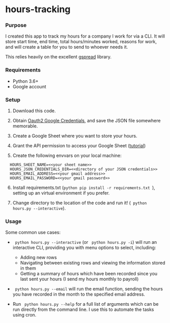 # hours-tracking

### Purpose
I created this app to track my hours for a company I work for via a CLI. It will store start time, end time, total hours/minutes worked, reasons for work, and will create a table for you to send to whoever needs it.

This relies heavily on the excellent [gspread](https://gspread.readthedocs.io/en/latest/) library.


### Requirements
+ Python 3.6+
+ Google account


### Setup

1. Download this code.

2. Obtain [Oauth2 Google Credentials](https://console.developers.google.com/project), and save the JSON file somewhere memorable.

3. Create a Google Sheet where you want to store your hours.

4. Grant the API permission to access your Google Sheet ([tutorial](https://www.dundas.com/support/learning/documentation/connect-to-data/how-to/connecting-to-google-sheets))

5. Create the following envvars on your local machine:
```
  HOURS_SHEET_NAME=<<your sheet name>>
  HOURS_JSON_CREDENTIALS_DIR=<<directory of your JSON credentials>>
  HOURS_EMAIL_ADDRESS=<<your gmail address>>
  HOURS_EMAIL_PASSWORD=<<your gmail password>>
  ```

6. Install requirements.txt (```python pip install -r requirements.txt ```), setting up an virtual environment if you prefer.

7. Change directory to the location of the code and run it! (``` python hours.py --interactive```).

### Usage

Some common use cases:

* ``` python hours.py --interactive``` (or ``` python hours.py -i```) will run an interactive CLI, providing you with menu options to select, including:
    * Adding new rows
    * Navigating between existing rows and viewing the information stored in them
    * Getting a summary of hours which have been recorded since you last sent your hours (I send my hours monthly to payroll)

* ``` python hours.py --email``` will run the email function, sending the hours you have recorded in the month to the specified email address.

* Run ``` python hours.py --help``` for a full list of arguments which can be run directly from the command line. I use this to automate the tasks using cron.




